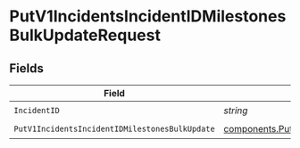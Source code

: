 # PutV1IncidentsIncidentIDMilestonesBulkUpdateRequest


## Fields

| Field                                                                                                                              | Type                                                                                                                               | Required                                                                                                                           | Description                                                                                                                        |
| ---------------------------------------------------------------------------------------------------------------------------------- | ---------------------------------------------------------------------------------------------------------------------------------- | ---------------------------------------------------------------------------------------------------------------------------------- | ---------------------------------------------------------------------------------------------------------------------------------- |
| `IncidentID`                                                                                                                       | *string*                                                                                                                           | :heavy_check_mark:                                                                                                                 | N/A                                                                                                                                |
| `PutV1IncidentsIncidentIDMilestonesBulkUpdate`                                                                                     | [components.PutV1IncidentsIncidentIDMilestonesBulkUpdate](../../models/components/putv1incidentsincidentidmilestonesbulkupdate.md) | :heavy_check_mark:                                                                                                                 | N/A                                                                                                                                |